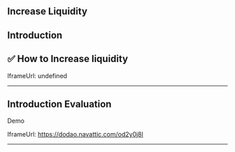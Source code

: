 ## Increase Liquidity


## Introduction


## ✅ How to Increase liquidity     

IframeUrl: undefined    


---
## Introduction Evaluation

Demo    

IframeUrl: https://dodao.navattic.com/od2y0j8l    


---
